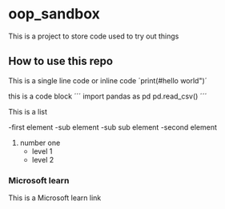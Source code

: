 # oop_sandbox
This is a project to store code used to try out things

## How to use this repo

This is a single line code or inline code ´print(#hello world")´

this is a code block
´´´
import pandas as pd
pd.read_csv()
´´´

This is a list

-first element
    -sub element
        -sub sub element
-second element

1. number one
    - level 1
    - level 2
### Microsoft learn
This is a Microsoft learn link 
